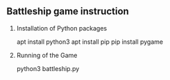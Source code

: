 ## Battleship game instruction

1. Installation of Python packages
   
   apt install python3
   apt install pip
   pip install pygame

2. Running of the Game

   python3 battleship.py
